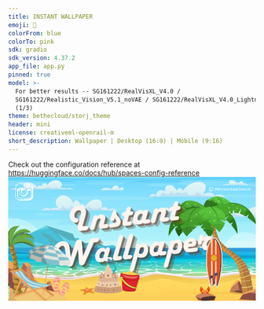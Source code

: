 ```yaml
---
title: INSTANT WALLPAPER
emoji: 🌅
colorFrom: blue
colorTo: pink
sdk: gradio
sdk_version: 4.37.2
app_file: app.py
pinned: true
model: >-
  For better results -- SG161222/RealVisXL_V4.0 /
  SG161222/Realistic_Vision_V5.1_noVAE / SG161222/RealVisXL_V4.0_Lightning 
  (1/3)
theme: bethecloud/storj_theme
header: mini
license: creativeml-openrail-m
short_description: Wallpaper | Desktop (16:9) | Mobile (9:16)
---
```


Check out the configuration reference at https://huggingface.co/docs/hub/spaces-config-reference
![alt text](files/1.png)
